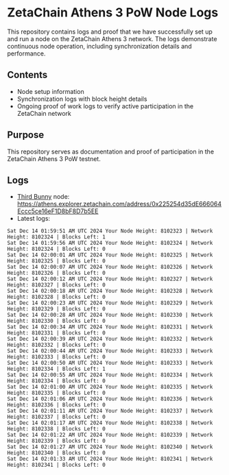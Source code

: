 # ZetaChain Athens 3 PoW Node Logs
This repository contains logs and proof that we have successfully set up and run a node on the ZetaChain Athens 3 network. The logs demonstrate continuous node operation, including synchronization details and performance.

## Contents
- Node setup information
- Synchronization logs with block height details
- Ongoing proof of work logs to verify active participation in the ZetaChain network

## Purpose
This repository serves as documentation and proof of participation in the ZetaChain Athens 3 PoW testnet.

## Logs

- [Third Bunny](https://thirdbunny.xyz/) node: https://athens.explorer.zetachain.com/address/0x225254d35dE666064Eccc5ce16eF1D8bF8D7b5EE
- Latest logs:
```
Sat Dec 14 01:59:51 AM UTC 2024 Your Node Height: 8102323 | Network Height: 8102324 | Blocks Left: 1
Sat Dec 14 01:59:56 AM UTC 2024 Your Node Height: 8102324 | Network Height: 8102324 | Blocks Left: 0
Sat Dec 14 02:00:01 AM UTC 2024 Your Node Height: 8102325 | Network Height: 8102325 | Blocks Left: 0
Sat Dec 14 02:00:07 AM UTC 2024 Your Node Height: 8102326 | Network Height: 8102326 | Blocks Left: 0
Sat Dec 14 02:00:12 AM UTC 2024 Your Node Height: 8102327 | Network Height: 8102327 | Blocks Left: 0
Sat Dec 14 02:00:18 AM UTC 2024 Your Node Height: 8102328 | Network Height: 8102328 | Blocks Left: 0
Sat Dec 14 02:00:23 AM UTC 2024 Your Node Height: 8102329 | Network Height: 8102329 | Blocks Left: 0
Sat Dec 14 02:00:28 AM UTC 2024 Your Node Height: 8102330 | Network Height: 8102330 | Blocks Left: 0
Sat Dec 14 02:00:34 AM UTC 2024 Your Node Height: 8102331 | Network Height: 8102331 | Blocks Left: 0
Sat Dec 14 02:00:39 AM UTC 2024 Your Node Height: 8102332 | Network Height: 8102332 | Blocks Left: 0
Sat Dec 14 02:00:44 AM UTC 2024 Your Node Height: 8102333 | Network Height: 8102333 | Blocks Left: 0
Sat Dec 14 02:00:50 AM UTC 2024 Your Node Height: 8102333 | Network Height: 8102334 | Blocks Left: 1
Sat Dec 14 02:00:55 AM UTC 2024 Your Node Height: 8102334 | Network Height: 8102334 | Blocks Left: 0
Sat Dec 14 02:01:00 AM UTC 2024 Your Node Height: 8102335 | Network Height: 8102335 | Blocks Left: 0
Sat Dec 14 02:01:06 AM UTC 2024 Your Node Height: 8102336 | Network Height: 8102336 | Blocks Left: 0
Sat Dec 14 02:01:11 AM UTC 2024 Your Node Height: 8102337 | Network Height: 8102337 | Blocks Left: 0
Sat Dec 14 02:01:17 AM UTC 2024 Your Node Height: 8102338 | Network Height: 8102338 | Blocks Left: 0
Sat Dec 14 02:01:22 AM UTC 2024 Your Node Height: 8102339 | Network Height: 8102339 | Blocks Left: 0
Sat Dec 14 02:01:27 AM UTC 2024 Your Node Height: 8102340 | Network Height: 8102340 | Blocks Left: 0
Sat Dec 14 02:01:33 AM UTC 2024 Your Node Height: 8102341 | Network Height: 8102341 | Blocks Left: 0
```

